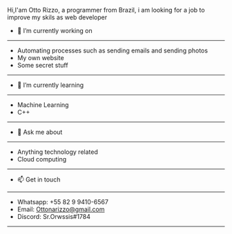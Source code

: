  Hi,I'am Otto Rizzo, a programmer from Brazil, i am looking for a job to improve my skils as web developer

- 🔭 I’m currently working on
- -------------------------------------------------------------------
 - Automating processes such as sending emails and sending photos
 - My own website
 - Some secret stuff
-------------------------------------------------------------------

- 🌱 I’m currently learning 
-------------------------------------------------------------------
 - Machine Learning
 - C++
-------------------------------------------------------------------

- 💬 Ask me about
-------------------------------------------------------------------
 - Anything technology related
 - Cloud computing
-------------------------------------------------------------------

- 📫 Get in touch
-------------------------------------------------------------------
 - Whatsapp: +55 82 9 9410-6567
 - Email: Ottonarizzo@gmail.com
 - Discord: Sr.Orwssis#1784
-------------------------------------------------------------------
